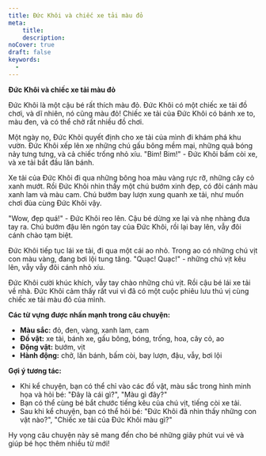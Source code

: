 ```yaml
---
title: Đức Khôi và chiếc xe tải màu đỏ
meta:
    title:
    description: 
noCover: true
draft: false
keywords:
  - 
---
```


**Đức Khôi và chiếc xe tải màu đỏ**

Đức Khôi là một cậu bé rất thích màu đỏ. Đức Khôi có một chiếc xe tải đồ chơi, và dĩ nhiên, nó cũng màu đỏ! Chiếc xe tải của Đức Khôi có bánh xe to, màu đen, và có thể chở rất nhiều đồ chơi.

Một ngày nọ, Đức Khôi quyết định cho xe tải của mình đi khám phá khu vườn. Đức Khôi xếp lên xe những chú gấu bông mềm mại, những quả bóng nảy tưng tưng, và cả chiếc trống nhỏ xíu. "Bim! Bim!" - Đức Khôi bấm còi xe, và xe tải bắt đầu lăn bánh.

Xe tải của Đức Khôi đi qua những bông hoa màu vàng rực rỡ, những cây cỏ xanh mướt. Rồi Đức Khôi nhìn thấy một chú bướm xinh đẹp, có đôi cánh màu xanh lam và màu cam. Chú bướm bay lượn xung quanh xe tải, như muốn chơi đùa cùng Đức Khôi vậy.

"Wow, đẹp quá!" - Đức Khôi reo lên. Cậu bé dừng xe lại và nhẹ nhàng đưa tay ra. Chú bướm đậu lên ngón tay của Đức Khôi, rồi lại bay lên, vẫy đôi cánh chào tạm biệt.

Đức Khôi tiếp tục lái xe tải, đi qua một cái ao nhỏ. Trong ao có những chú vịt con màu vàng, đang bơi lội tung tăng. "Quạc! Quạc!" - những chú vịt kêu lên, vẫy vẫy đôi cánh nhỏ xíu.

Đức Khôi cười khúc khích, vẫy tay chào những chú vịt. Rồi cậu bé lái xe tải về nhà. Đức Khôi cảm thấy rất vui vì đã có một cuộc phiêu lưu thú vị cùng chiếc xe tải màu đỏ của mình.

**Các từ vựng được nhấn mạnh trong câu chuyện:**

* **Màu sắc:** đỏ, đen, vàng, xanh lam, cam
* **Đồ vật:** xe tải, bánh xe, gấu bông, bóng, trống, hoa, cây cỏ, ao
* **Động vật:** bướm, vịt
* **Hành động:** chở, lăn bánh, bấm còi, bay lượn, đậu, vẫy, bơi lội

**Gợi ý tương tác:**

* Khi kể chuyện, bạn có thể chỉ vào các đồ vật, màu sắc trong hình minh họa và hỏi bé: "Đây là cái gì?", "Màu gì đây?"
* Bạn có thể cùng bé bắt chước tiếng kêu của chú vịt, tiếng còi xe tải.
* Sau khi kể chuyện, bạn có thể hỏi bé: "Đức Khôi đã nhìn thấy những con vật nào?", "Chiếc xe tải của Đức Khôi màu gì?"

Hy vọng câu chuyện này sẽ mang đến cho bé những giây phút vui vẻ và giúp bé học thêm nhiều từ mới!
